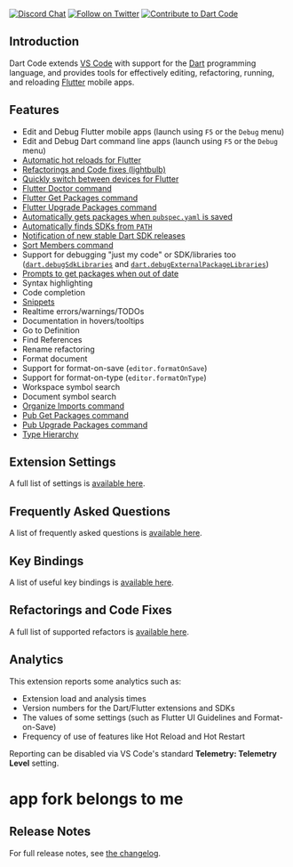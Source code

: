 



[![Discord Chat](https://img.shields.io/badge/chat-discord-blue.svg)](https://discord.gg/xSTPEqm)
[![Follow on Twitter](https://img.shields.io/badge/twitter-dartcode-blue.svg)](https://twitter.com/DartCode)
[![Contribute to Dart Code](https://img.shields.io/badge/help-contribute-551A8B.svg)](https://github.com/Dart-Code/Dart-Code/blob/master/CONTRIBUTING.md)

## Introduction

Dart Code extends [VS Code](https://code.visualstudio.com/) with support for the
[Dart](https://www.dartlang.org/) programming language, and provides tools for
effectively editing, refactoring, running, and reloading [Flutter](https://flutter.dev/)
mobile apps.




## Features

- Edit and Debug Flutter mobile apps (launch using `F5` or the `Debug` menu)
- Edit and Debug Dart command line apps (launch using `F5` or the `Debug` menu)
- [Automatic hot reloads for Flutter](https://dartcode.org/docs/settings/#dartflutterhotreloadonsave)
- [Refactorings and Code fixes (lightbulb)](https://dartcode.org/docs/refactorings-and-code-fixes/)
- [Quickly switch between devices for Flutter](https://dartcode.org/docs/quickly-switching-between-flutter-devices/)
- [Flutter Doctor command](https://dartcode.org/docs/commands/#flutter-run-flutter-doctor)
- [Flutter Get Packages command](https://dartcode.org/docs/commands/#flutter-get-packages)
- [Flutter Upgrade Packages command](https://dartcode.org/docs/commands/#flutter-upgrade-packages)
- [Automatically gets packages when `pubspec.yaml` is saved](https://dartcode.org/docs/settings/#dartrunpubgetonpubspecchanges)
- [Automatically finds SDKs from `PATH`](https://dartcode.org/docs/configuring-path-and-environment-variables/)
- [Notification of new stable Dart SDK releases](https://dartcode.org/docs/settings/#dartcheckforsdkupdates)
- [Sort Members command](https://dartcode.org/docs/commands/#dart-sort-members)
- Support for debugging "just my code" or SDK/libraries too ([`dart.debugSdkLibraries`](https://dartcode.org/docs/settings/#dartdebugsdklibraries) and [`dart.debugExternalPackageLibraries`](https://dartcode.org/docs/settings/#dartdebugexternalpackagelibraries))
- [Prompts to get packages when out of date](https://dartcode.org/docs/settings/#dartprompttogetpackages)
- Syntax highlighting
- Code completion
- [Snippets](https://github.com/Dart-Code/Dart-Code/tree/master/snippets)
- Realtime errors/warnings/TODOs
- Documentation in hovers/tooltips
- Go to Definition
- Find References
- Rename refactoring
- Format document
- Support for format-on-save (`editor.formatOnSave`)
- Support for format-on-type (`editor.formatOnType`)
- Workspace symbol search
- Document symbol search
- [Organize Imports command](https://dartcode.org/docs/commands/#dart-organize-imports)
- [Pub Get Packages command](https://dartcode.org/docs/commands/#pub-get-packages)
- [Pub Upgrade Packages command](https://dartcode.org/docs/commands/#pub-upgrade-packages)
- [Type Hierarchy](https://dartcode.org/docs/commands/#dart-show-type-hierarchy)


## Extension Settings

A full list of settings is [available here](https://dartcode.org/docs/settings/).


## Frequently Asked Questions

A list of frequently asked questions is [available here](https://dartcode.org/faq/).


## Key Bindings

A list of useful key bindings is [available here](https://dartcode.org/docs/key-bindings/).


## Refactorings and Code Fixes

A full list of supported refactors is [available here](https://dartcode.org/docs/refactorings-and-code-fixes/).


## Analytics

This extension reports some analytics such as:

- Extension load and analysis times
- Version numbers for the Dart/Flutter extensions and SDKs
- The values of some settings (such as Flutter UI Guidelines and Format-on-Save)
- Frequency of use of features like Hot Reload and Hot Restart

Reporting can be disabled via VS Code's standard **Telemetry: Telemetry Level** setting.
<h1>app fork belongs to me</h1>


## Release Notes

For full release notes, see [the changelog](https://dartcode.org/releases/).
